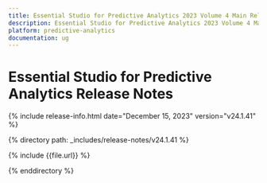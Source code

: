 ```yaml
---
title: Essential Studio for Predictive Analytics 2023 Volume 4 Main Release Release Notes  
description: Essential Studio for Predictive Analytics 2023 Volume 4 Main Release Release Notes  
platform: predictive-analytics
documentation: ug
---
```


# Essential Studio for Predictive Analytics  Release Notes  

{% include release-info.html date="December 15, 2023"  version="v24.1.41" %} 

{% directory path: _includes/release-notes/v24.1.41 %}

{% include {{file.url}} %}

{% enddirectory %}